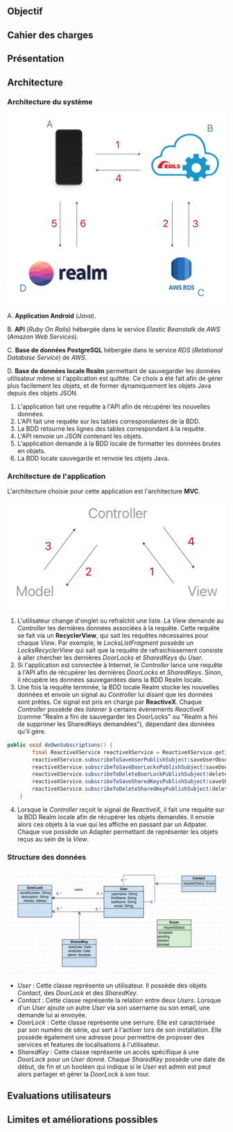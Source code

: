 ## Objectif

## Cahier des charges

## Présentation

## Architecture

### Architecture du système

![Architecture du système](https://raw.githubusercontent.com/Keylight-Android/Keylight-Android.github.io/master/system_architecture.png "Architecture du système")


A. **Application Android** (*Java*).

B. **API** (*Ruby On Rails*) hébergée dans le service *Elastic Beanstalk* de *AWS* (*Amazon Web Services*).

C. **Base de données PostgreSQL** hébergée dans le service *RDS* (*Relational Database Service*) de *AWS*.

D. **Base de données locale Realm** permettant de sauvegarder les données utilisateur même si l'application est quittée. Ce choix a été fait afin de gérer plus facilement les objets, et de former dynamiquement les objets Java depuis des objets JSON.


1. L'application fait une requête à l'API afin de récupérer les nouvelles données.
2. L'API fait une requête sur les tables correspondantes de la BDD.
3. La BDD retourne les lignes des tables correspondant à la requête.
4. L'API renvoie un *JSON* contenant les objets.
5. L'application demande à la BDD locale de formatter les données brutes en objets.
6. La BDD locale sauvegarde et renvoie les objets Java.

### Architecture de l'application

L'architecture choisie pour cette application est l'architecture **MVC**.

![Architecture MVC](https://raw.githubusercontent.com/Keylight-Android/Keylight-Android.github.io/master/MVC_structure.png "Architecture MVC")

1. L'utilisateur change d'onglet ou refraîchit une liste. La *View* demande au *Controller* les dernières données associées à la requête. Cette requête se fait via un **RecyclerView**, qui sait les requêtes nécessaires pour chaque *View*. Par exemple, le *LocksListFragment* possède un *LocksRecyclerView* qui sait que la requête de rafraichissement consiste à aller chercher les dernières *DoorLocks* et *SharedKeys* du *User*.
2. Si l'application est connectée à Internet, le *Controller* lance une requête à l'API afin de récupérer les dernières *DoorLocks* et *SharedKeys*. Sinon, il récupère les données sauvegardées dans la BDD Realm locale.
3. Une fois la requête terminée, la BDD locale Realm stocke les nouvelles données et envoie un signal au *Controller* lui disant que les données sont prêtes. Ce signal est pris en charge par **ReactiveX**. Chaque *Controller* possède des *listener* à certains évènements *ReactiveX* (comme "Realm a fini de sauvegarder les DoorLocks" ou "Realm a fini de supprimer les SharedKeys demandées"), dépendant des données qu'il gère.

```java
public void doOwnSubscriptions() {
        final ReactiveXService reactiveXService = ReactiveXService.getInstance(getActivity().getApplicationContext());
        reactiveXService.subscribeToSaveUserPublishSubject(saveUserObserver);
        reactiveXService.subscribeToSaveDoorLocksPublishSubject(saveDoorLocksObserver);
        reactiveXService.subscribeToDeleteDoorLockPublishSubject(deleteDoorLockObserver);
        reactiveXService.subscribeToSaveSharedKeysPublishSubject(saveSharedKeysObserver);
        reactiveXService.subscribeToDeleteSharedKeyPublishSubject(deleteSharedKeyObserver);
    }
```

4. Lorsque le *Controller* reçoit le signal de *ReactiveX*, il fait une requête sur la BDD Realm locale afin de récupérer les objets demandés. Il envoie alors ces objets à la vue qui les affiche en passant par un Adpater. Chaque vue possède un Adapter permettant de représenter les objets reçus au sein de la *View*.

### Structure des données

![Architecture des données](https://raw.githubusercontent.com/Keylight-Android/Keylight-Android.github.io/master/data_structure.png "Architecture des données")

* *User* : Cette classe représente un utilisateur. Il possède des objets *Contact*, des *DoorLock* et des *SharedKey*.
* *Contact* : Cette classe représente la relation entre deux *Users*. Lorsque d'un *User* ajoute un autre *User* via son username ou son email, une demande lui ai envoyée.
* *DoorLock* : Cette classe représente une serrure. Elle est caractérisée par son numéro de série, qui sert à l'activer lors de son installation. Elle possède également une adresse pour permettre de proposer des services et features de localisations à l'utilisateur.
* *SharedKey* : Cette classe représente un accès spécifique à une *DoorLock* pour un *User* donné. Chaque *SharedKey* possède une date de début, de fin et un booléen qui indique si le *User* est admin est peut alors partager et gérer la *DoorLock* à son tour.


## Evaluations utilisateurs

## Limites et améliorations possibles
